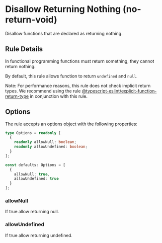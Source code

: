 # Disallow Returning Nothing (no-return-void)

Disallow functions that are declared as returning nothing.

## Rule Details

In functional programming functions must return something, they cannot return nothing.

By default, this rule allows function to return `undefined` and `null`.

Note: For performance reasons, this rule does not check implicit return types. We recommend using the rule [@typescript-eslint/explicit-function-return-type](https://github.com/typescript-eslint/typescript-eslint/blob/master/packages/eslint-plugin/docs/rules/explicit-function-return-type.md) in conjunction with this rule.

## Options

The rule accepts an options object with the following properties:

```typescript
type Options = readonly [
  {
    readonly allowNull: boolean;
    readonly allowUndefined: boolean;
  }
];

const defaults: Options = [
  {
    allowNull: true,
    allowUndefined: true
  }
];
```

### allowNull

If true allow returning null.

### allowUndefined

If true allow returning undefined.
